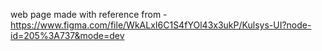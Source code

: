 web page made with reference from - https://www.figma.com/file/WkALxI6C1S4fYOl43x3ukP/Kulsys-UI?node-id=205%3A737&mode=dev
